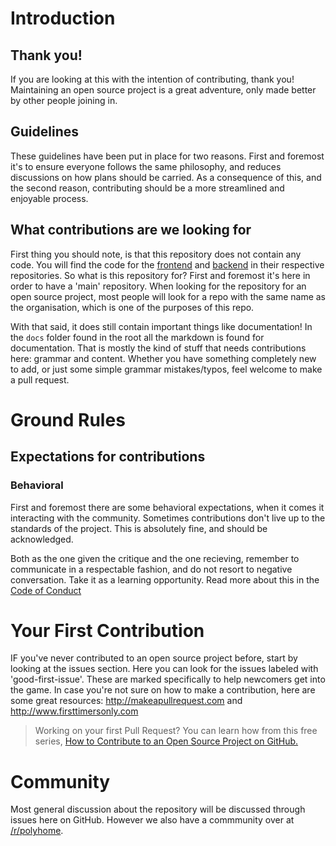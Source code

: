 # Introduction

## Thank you!

If you are looking at this with the intention of contributing, thank you! Maintaining an open source project is a great adventure, only made better by other people joining in.

## Guidelines

These guidelines have been put in place for two reasons. First and foremost it's to ensure everyone follows the same philosophy, and reduces discussions on how plans should be carried. As a consequence of this, and the second reason, contributing should be a more streamlined and enjoyable process.

## What contributions are we looking for

First thing you should note, is that this repository does not contain any code. You will find the code for the [frontend](https://github.com/polyhome/frontend) and [backend](https://github.com/polyhome/backend) in their respective repositories. So what is this repository for? First and foremost it's here in order to have a 'main' repository. When looking for the repository for an open source project, most people will look for a repo with the same name as the organisation, which is one of the purposes of this repo.

With that said, it does still contain important things like documentation! In the `docs` folder found in the root all the markdown is found for documentation. That is mostly the kind of stuff that needs contributions here: grammar and content. Whether you have something completely new to add, or just some simple grammar mistakes/typos, feel welcome to make a pull request.

# Ground Rules

## Expectations for contributions

### Behavioral

First and foremost there are some behavioral expectations, when it comes it interacting with the community. Sometimes contributions don't live up to the standards of the project. This is absolutely fine, and should be acknowledged.

Both as the one given the critique and the one recieving, remember to communicate in a respectable fashion, and do not resort to negative conversation. Take it as a learning opportunity. Read more about this in the [Code of Conduct](CODE_OF_CONDUCT.md)

# Your First Contribution

IF you've never contributed to an open source project before, start by looking at the issues section. Here you can look for the issues labeled with 'good-first-issue'. These are marked specifically to help newcomers get into the game. In case you're not sure on how to make a contribution, here are some great resources: http://makeapullrequest.com and http://www.firsttimersonly.com

> Working on your first Pull Request? You can learn how from this free series, [How to Contribute to an Open Source Project on GitHub.](https://egghead.io/series/how-to-contribute-to-an-open-source-project-on-github)

# Community

Most general discussion about the repository will be discussed through issues here on GitHub. However we also have a commmunity over at [/r/polyhome](https://reddit.com/r/polyhome).
